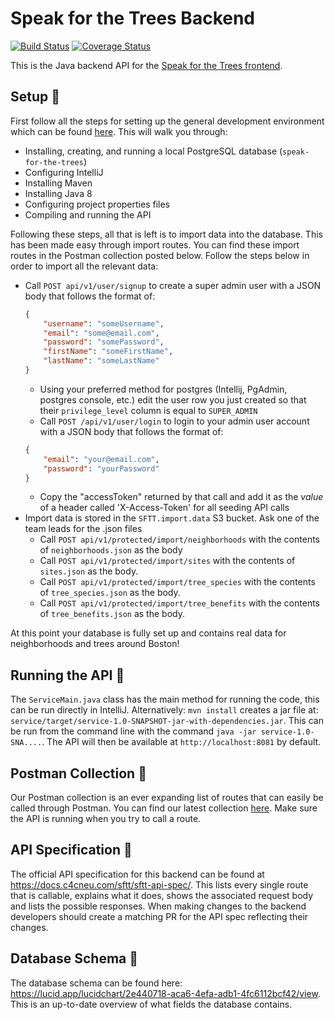 # Speak for the Trees Backend

[![Build Status](https://travis-ci.org/Code-4-Community/backend-scaffold.svg?branch=master)](https://travis-ci.org/Code-4-Community/backend-scaffold)
[![Coverage Status](https://coveralls.io/repos/github/Code-4-Community/speak-for-the-trees-backend-v2/badge.svg?branch=master)](https://coveralls.io/github/Code-4-Community/speak-for-the-trees-backend-v2?branch=master)

This is the Java backend API for the [Speak for the Trees frontend](https://github.com/Code-4-Community/speak-for-the-trees-frontend). 

## Setup :wrench:
First follow all the steps for setting up the general development environment which can be found [here](https://docs.c4cneu.com/getting-started/setup-local-dev/). This will walk you through:
- Installing, creating, and running a local PostgreSQL database (`speak-for-the-trees`)
- Configuring IntelliJ
- Installing Maven
- Installing Java 8
- Configuring project properties files
- Compiling and running the API

Following these steps, all that is left is to import data into the database. This has been made easy through import routes. You can find these import routes in the Postman collection posted below. Follow the steps below in order to import all the relevant data:
- Call `POST api/v1/user/signup` to create a super admin user with a JSON body that follows the format of:
  ```json 
  {
      "username": "someUsername",
      "email": "some@email.com",
      "password": "somePassword",
      "firstName": "someFirstName",
      "lastName": "someLastName"
  }
  ```
  - Using your preferred method for postgres (Intellij, PgAdmin, postgres console, etc.) edit the user row you just created so that their `privilege_level` column is equal to `SUPER_ADMIN`
  - Call `POST /api/v1/user/login` to login to your admin user account with a JSON body that follows the format of:
  ```json
  {
      "email": "your@email.com",
      "password": "yourPassword"
  }
  ```
  - Copy the "accessToken" returned by that call and add it as the _value_ of a header called 'X-Access-Token' for all seeding API calls
- Import data is stored in the `SFTT.import.data` S3 bucket. Ask one of the team leads for the .json files
    - Call `POST api/v1/protected/import/neighborhoods` with the contents of `neighborhoods.json` as the body
    - Call `POST api/v1/protected/import/sites` with the contents of `sites.json` as the body.
    - Call `POST api/v1/protected/import/tree_species` with the contents of `tree_species.json` as the body.
    - Call `POST api/v1/protected/import/tree_benefits` with the contents of `tree_benefits.json` as the body.

At this point your database is fully set up and contains real data for neighborhoods and trees around Boston!

## Running the API :robot:
The `ServiceMain.java` class has the main method for running the code, this can be run directly in IntelliJ. Alternatively: `mvn install` creates a jar file at: `service/target/service-1.0-SNAPSHOT-jar-with-dependencies.jar`. This can be run from the command line with the command `java -jar service-1.0-SNA....`. The API will then be available at `http://localhost:8081` by default.

## Postman Collection :rocket:
Our Postman collection is an ever expanding list of routes that can easily be called through Postman. You can find our latest collection [here](https://www.getpostman.com/collections/2f26c24b1306cecdfa56). Make sure the API is running when you try to call a route. 

## API Specification :book:
The official API specification for this backend can be found at https://docs.c4cneu.com/sftt/sftt-api-spec/. This lists every single route that is callable, explains what it does, shows the associated request body and lists the possible responses. When making changes to the backend developers should create a matching PR for the API spec reflecting their changes. 

## Database Schema :pencil:
The database schema can be found here: https://lucid.app/lucidchart/2e440718-aca6-4efa-adb1-4fc6112bcf42/view. This is an up-to-date overview of what fields the database contains. 
